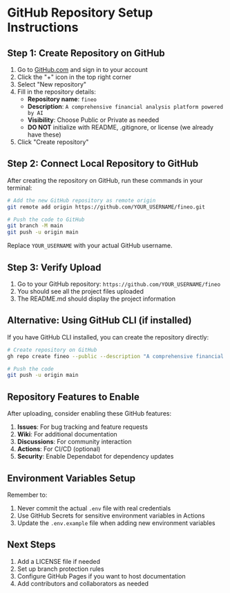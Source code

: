 # GitHub Repository Setup Instructions

## Step 1: Create Repository on GitHub

1. Go to [GitHub.com](https://github.com) and sign in to your account
2. Click the "+" icon in the top right corner
3. Select "New repository"
4. Fill in the repository details:
   - **Repository name**: `fineo`
   - **Description**: `A comprehensive financial analysis platform powered by AI`
   - **Visibility**: Choose Public or Private as needed
   - **DO NOT** initialize with README, .gitignore, or license (we already have these)
5. Click "Create repository"

## Step 2: Connect Local Repository to GitHub

After creating the repository on GitHub, run these commands in your terminal:

```bash
# Add the new GitHub repository as remote origin
git remote add origin https://github.com/YOUR_USERNAME/fineo.git

# Push the code to GitHub
git branch -M main
git push -u origin main
```

Replace `YOUR_USERNAME` with your actual GitHub username.

## Step 3: Verify Upload

1. Go to your GitHub repository: `https://github.com/YOUR_USERNAME/fineo`
2. You should see all the project files uploaded
3. The README.md should display the project information

## Alternative: Using GitHub CLI (if installed)

If you have GitHub CLI installed, you can create the repository directly:

```bash
# Create repository on GitHub
gh repo create fineo --public --description "A comprehensive financial analysis platform powered by AI"

# Push the code
git push -u origin main
```

## Repository Features to Enable

After uploading, consider enabling these GitHub features:

1. **Issues**: For bug tracking and feature requests
2. **Wiki**: For additional documentation
3. **Discussions**: For community interaction
4. **Actions**: For CI/CD (optional)
5. **Security**: Enable Dependabot for dependency updates

## Environment Variables Setup

Remember to:
1. Never commit the actual `.env` file with real credentials
2. Use GitHub Secrets for sensitive environment variables in Actions
3. Update the `.env.example` file when adding new environment variables

## Next Steps

1. Add a LICENSE file if needed
2. Set up branch protection rules
3. Configure GitHub Pages if you want to host documentation
4. Add contributors and collaborators as needed
